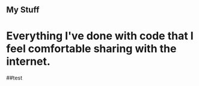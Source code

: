 ## My Stuff

Everything I've done with code **that I feel comfortable sharing with the internet.**
=========================================================================================================================================================================
##test
